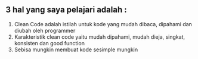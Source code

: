 ## 3 hal yang saya pelajari adalah :
1. Clean Code adalah istilah untuk kode yang mudah dibaca, dipahami dan diubah oleh programmer
2. Karakteristik clean code yaitu mudah dipahami, mudah dieja, singkat, konsisten dan good function
3. Sebisa mungkin membuat kode sesimple mungkin